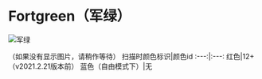 # Fortgreen（军绿）
![军绿](https://static.wikia.nocookie.net/among-us-wiki/images/2/22/Fortegreen.png/revision/latest?cb=20211212184731)

（如果没有显示图片，请稍作等待）
扫描时颜色标识|颜色id
:---:|:---:
红色|12+（v2021.2.21版本前）
蓝色（自由模式下）|无
